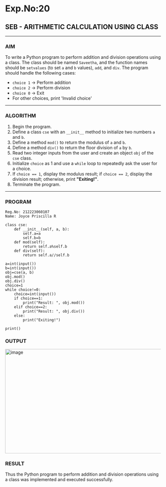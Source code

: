 # Exp.No:20  
## SEB - ARITHMETIC CALCULATION USING CLASS

---

### AIM  
To write a Python program to perform addition and division operations using a class. The class should be named `Saveetha`, and the function names should be `setvalues` (to set `a` and `b` values), `add`, and `div`. The program should handle the following cases:  
- `choice 1` → Perform addition  
- `choice 2` → Perform division  
- `choice 0` → Exit  
- For other choices, print 'Invalid choice'

---

### ALGORITHM

1. Begin the program.
2. Define a class `cse` with an `__init__` method to initialize two numbers `a` and `b`.
3. Define a method `mod()` to return the modulus of `a` and `b`.
4. Define a method `div()` to return the floor division of `a` by `b`.
5. Read two integer inputs from the user and create an object `obj` of the `cse` class.
6. Initialize `choice` as 1 and use a `while` loop to repeatedly ask the user for a choice.
7. If `choice == 1`, display the modulus result; if `choice == 2`, display the division result; otherwise, print **"Exiting!"**.
8. Terminate the program.

---

### PROGRAM

```
Reg.No: 212223060107
Name: Joyce Priscilla R

class cse:
    def __init__(self, a, b):
        self.a=a
        self.b=b
    def mod(self):
        return self.a%self.b
    def div(self):
        return self.a//self.b

a=int(input())
b=int(input())
obj=cse(a, b)
obj.mod()
obj.div()
choice=1
while choice!=0:
    choice=int(input())
    if choice==1:
        print("Result: ", obj.mod())
    elif choice==2:
        print("Result: ", obj.div())
    else:
        print("Exiting!")

print()

```

### OUTPUT

<img width="543" height="338" alt="image" src="https://github.com/user-attachments/assets/dd20852d-4881-4371-abd7-c061841e1884" />

### RESULT

Thus the Python program to perform addition and division operations using a class was implemented and executed successfully.
